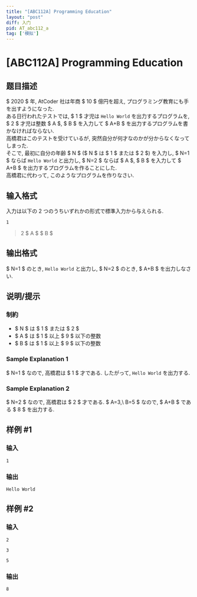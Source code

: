 ```yaml
---
title: "[ABC112A] Programming Education"
layout: "post"
diff: 入门
pid: AT_abc112_a
tag: ['模拟']
---
```


# [ABC112A] Programming Education

## 题目描述

[problemUrl]: https://atcoder.jp/contests/abc112/tasks/abc112_a

$ 2020 $ 年, AtCoder 社は年商 $ 10 $ 億円を超え, プログラミング教育にも手を出すようになった.  
 ある日行われたテストでは, $ 1 $ 才児は `Hello World` を出力するプログラムを, $ 2 $ 才児は整数 $ A $, $ B $ を入力して $ A+B $ を出力するプログラムを書かなければならない.  
 高橋君はこのテストを受けているが, 突然自分が何才なのかが分からなくなってしまった.  
 そこで, 最初に自分の年齢 $ N $ ($ N $ は $ 1 $ または $ 2 $) を入力し, $ N=1 $ ならば `Hello World` と出力し, $ N=2 $ ならば $ A $, $ B $ を入力して $ A+B $ を出力するプログラムを作ることにした.  
 高橋君に代わって, このようなプログラムを作りなさい.

## 输入格式

入力は以下の 2 つのうちいずれかの形式で標準入力から与えられる.

 ```
1
```

> 2 $ A $ $ B $

## 输出格式

$ N=1 $ のとき, `Hello World` と出力し, $ N=2 $ のとき, $ A+B $ を出力しなさい.

## 说明/提示

### 制約

- $ N $ は $ 1 $ または $ 2 $
- $ A $ は $ 1 $ 以上 $ 9 $ 以下の整数
- $ B $ は $ 1 $ 以上 $ 9 $ 以下の整数

### Sample Explanation 1

$ N=1 $ なので, 高橋君は $ 1 $ 才である. したがって, `Hello World` を出力する.

### Sample Explanation 2

$ N=2 $ なので, 高橋君は $ 2 $ 才である. $ A=3,\ B=5 $ なので, $ A+B $ である $ 8 $ を出力する.

## 样例 #1

### 输入

```
1
```

### 输出

```
Hello World
```

## 样例 #2

### 输入

```
2
3
5
```

### 输出

```
8
```

